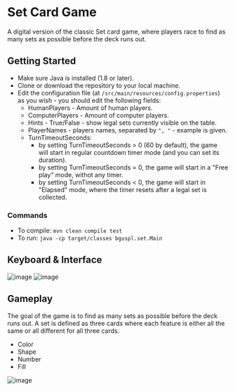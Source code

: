 # Set Card Game

A digital version of the classic Set card game, where players race to find as many sets as possible before the deck runs out.

## Getting Started

- Make sure Java is installed (1.8 or later).
- Clone or download the repository to your local machine.
- Edit the configuration file (at `/src/main/resources/config.properties`) as you wish - you should edit the following fields:
  - HumanPlayers - Amount of human players.
  - ComputerPlayers - Amount of computer players.
  - Hints - True/False - show legal sets currently visible on the table.
  - PlayerNames - players names, separated by `", "` - example is given.
  - TurnTimeoutSeconds:
    - by setting TurnTimeoutSeconds > 0 (60 by default), the game will start in regular countdown timer mode (and you can set its duration).
    - by setting TurnTimeoutSeconds = 0, the game will start in a "Free play" mode, withot any timer.
    - by setting TurnTimeoutSeconds < 0, the game will start in "Elapsed" mode, where the timer resets after a legal set is collected.
 ### Commands
- To compile: `mvn clean compile test`
- To run: `java -cp target/classes bguspl.set.Main`

## Keyboard & Interface
![image](https://user-images.githubusercontent.com/109943831/218310054-1a63cc6f-a86d-478e-be11-0a45419e7c8c.png)
![image](https://user-images.githubusercontent.com/109943831/218310096-55f31b0c-98f0-4e32-b991-725de975c1db.png)


## Gameplay

The goal of the game is to find as many sets as possible before the deck runs out. A set is defined as three cards where each feature is either all the same or all different for all three cards.
- Color
- Shape
- Number
- Fill

![image](https://user-images.githubusercontent.com/109943831/218310141-3e4f902f-acb1-4453-9b8a-fa2275e2c849.png)
